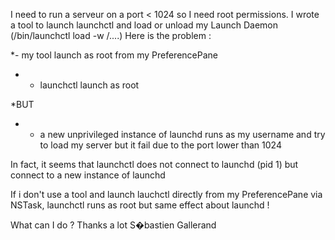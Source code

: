 I need to run a serveur on a port < 1024 so I need root permissions.
I wrote a tool to launch launchctl and load or unload my Launch Daemon (/bin/launchctl  load -w /....)
Here is the problem :

 *- my tool launch as root from my PreferencePane
* - launchctl launch as root
 
*BUT
* - a new unprivileged instance of launchd runs as my username and try to load my server but it fail due to the port lower than 1024

In fact, it seems that launchctl does not connect to launchd (pid 1) but connect to a new instance of launchd

If i don't use a tool and launch lauchctl directly from my PreferencePane via NSTask, launchctl runs as root but same effect about launchd !

What can I do ?
Thanks a lot
S�bastien Gallerand
